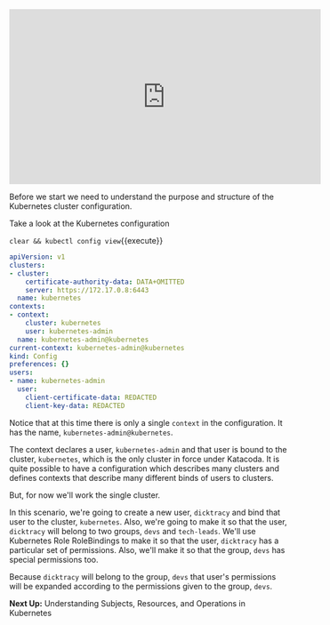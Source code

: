 <iframe width="560" height="315" src="https://www.youtube.com/embed/Qe9CCQ0CP1s" frameborder="0" allow="accelerometer; autoplay; encrypted-media; gyroscope; picture-in-picture" allowfullscreen></iframe>

Before we start we need to understand the purpose and structure of the Kubernetes cluster configuration.
 
Take a look at the Kubernetes configuration

`clear && kubectl config view`{{execute}}

```yaml
apiVersion: v1
clusters:
- cluster:
    certificate-authority-data: DATA+OMITTED
    server: https://172.17.0.8:6443
  name: kubernetes
contexts:
- context:
    cluster: kubernetes
    user: kubernetes-admin
  name: kubernetes-admin@kubernetes
current-context: kubernetes-admin@kubernetes
kind: Config
preferences: {}
users:
- name: kubernetes-admin
  user:
    client-certificate-data: REDACTED
    client-key-data: REDACTED
```
 Notice that at this time there is only a single `context` in the configuration. It has the name, `kubernetes-admin@kubernetes`.
 
 The context declares a user, `kubernetes-admin` and that user is bound to the cluster, `kubernetes`, which is the only cluster
 in force under Katacoda. It is quite possible to have a configuration which describes many clusters and defines contexts that
 describe many different binds of users to clusters.
 
 But, for now we'll work the single cluster.
 
 In this scenario, we're going to create a new user, `dicktracy` and bind that user to the cluster, `kubernetes`. Also, we're
 going to make it so that the user, `dicktracy` will belong to two groups, `devs` and `tech-leads`. We'll use Kubernetes Role
 RoleBindings to make it so that the user, `dicktracy` has a particular set of permissions. Also, we'll make it so that the 
 group, `devs` has special permissions too.
 
 Because `dicktracy` will belong to the group, `devs` that user's permissions will be expanded according to the permissions
 given to the group, `devs`.
  
 **Next Up:** Understanding Subjects, Resources, and Operations in Kubernetes